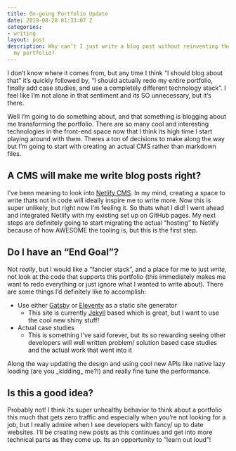 ```yaml
---
title: On-going Portfolio Update
date: 2019-08-28 01:33:07 Z
categories:
- writing
layout: post
description: Why can’t I just write a blog post without reinventing the universe/
  my portfolio?
---
```


I don’t know where it comes from, but any time I think “I should blog about that” it’s quickly followed by, “I should actually redo my entire portfolio, finally add case studies, and use a completely different technology stack”. I feel like I’m not alone in that sentiment and its SO unnecessary, but it’s there.

Well I’m going to do something about, and that something is blogging about me transforming the portfolio. There are so many cool and interesting technologies in the front-end space now that I think its high time I start playing around with them. Theres a ton of decisions to make along the way but I’m going to start with creating an actual CMS rather than markdown files. 

## A CMS will make me write blog posts right?

I’ve been meaning to look into [Netlify CMS](https://www.netlifycms.org/). In my mind, creating a space to write thats not in code will ideally inspire me to write more. Now this is super unlikely, but right now I’m feeling it. So thats what I did! I went ahead and integrated Netlify with my existing set up on GitHub pages. My next steps are definitely going to start migrating the actual “hosting” to Netlify because of how AWESOME the tooling is, but this is the first step.

## Do I have an “End Goal”?

Not _really_, but I would like a “fancier stack”, and a place for me to just _write_, not look at the code that supports this portfolio (this immediately makes me want to redo everything or just ignore what I wanted to write about). There are some things I’d definitely like to accomplish:

* Use either [Gatsby](https://www.gatsbyjs.org/) or [Eleventy](https://www.11ty.io/) as a static site generator
  * This site is currently [Jekyll](https://jekyllrb.com/) based which is great, but I want to use the cool new shiny stuff!
* Actual case studies
  * This is something I’ve said forever, but its so rewarding seeing other developers will well written problem/ solution based case studies and the actual work that went into it

Along the way updating the design and using cool new APIs like native lazy loading (are you \_kidding\_ me?!) and really fine tune the performance.

## Is this a good idea?

Probably not! I think its super unhealthy behavior to think about a portfolio this much that gets zero traffic and especially when you’re not looking for a job, but I really admire when I see developers with fancy/ up to date websites. I‘ll be creating new posts as this continues and get into more technical parts as they come up. Its an opportunity to “learn out loud”!
